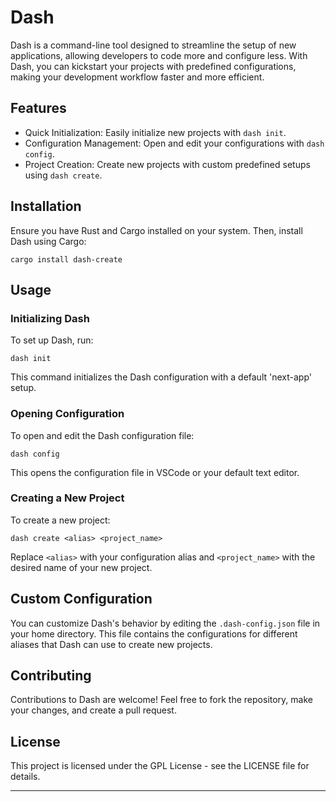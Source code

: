 # Dash

Dash is a command-line tool designed to streamline the setup of new applications, allowing developers to code more and configure less. With Dash, you can kickstart your projects with predefined configurations, making your development workflow faster and more efficient.


## Features

- Quick Initialization: Easily initialize new projects with `dash init`.
- Configuration Management: Open and edit your configurations with `dash config`.
- Project Creation: Create new projects with custom predefined setups using `dash create`.

## Installation

Ensure you have Rust and Cargo installed on your system. Then, install Dash using Cargo:

```
cargo install dash-create
```

## Usage

### Initializing Dash

To set up Dash, run:

```
dash init
```

This command initializes the Dash configuration with a default 'next-app' setup.

### Opening Configuration

To open and edit the Dash configuration file:

```
dash config
```

This opens the configuration file in VSCode or your default text editor.

### Creating a New Project

To create a new project:

```
dash create <alias> <project_name>
```

Replace `<alias>` with your configuration alias and `<project_name>` with the desired name of your new project.

## Custom Configuration

You can customize Dash's behavior by editing the `.dash-config.json` file in your home directory. This file contains the configurations for different aliases that Dash can use to create new projects.

## Contributing

Contributions to Dash are welcome! Feel free to fork the repository, make your changes, and create a pull request.

## License

This project is licensed under the GPL License - see the LICENSE file for details.

---
